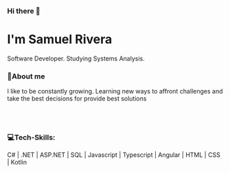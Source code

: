### Hi there 👋
<h1>I'm Samuel Rivera</h1>
</hr>
<div>
 <p>Software Developer. Studying Systems Analysis.</p>  
 <h3>📝About me</h3> 
 <p>I like to be constantly growing. Learning new ways to affront challenges and take the best decisions for provide best solutions</p> 
 <br>
 </hr>
 <br>
 <h3>💻Tech-Skills:</h3>
 <p> C# | .NET | ASP.NET | SQL | Javascript | Typescript | Angular | HTML | CSS | Kotlin </p>   
</div>
